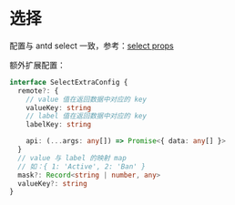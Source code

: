 # 选择

配置与 antd select 一致，参考：[select props](https://antdv.com/components/select-cn#api)

额外扩展配置：

```ts
interface SelectExtraConfig {
  remote?: {
    // value 值在返回数据中对应的 key
    valueKey: string
    // label 值在返回数据中对应的 key
    labelKey: string

    api: (...args: any[]) => Promise<{ data: any[] }>
  }
  // value 与 label 的映射 map
  // 如：{ 1: 'Active', 2: 'Ban' }
  mask?: Record<string | number, any>
  valueKey?: string
}
```
